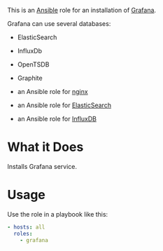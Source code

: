 This is an [Ansible](http://www.ansible.com/home) role for an
installation of [Grafana](http://grafana.org/).

Grafana can use several databases:

* ElasticSearch
* InfluxDb 
* OpenTSDB
* Graphite

* an Ansible role for [nginx](https://github.com/dhruvbansal/nginx-ansible-role)
* an Ansible role for [ElasticSearch](https://github.com/dhruvbansal/elasticsearch-ansible-role)
* an Ansible role for [InfluxDB](https://github.com/dhruvbansal/influxdb-ansible-role)

# What it Does

Installs Grafana service.

# Usage

Use the role in a playbook like this:

```yaml
- hosts: all
  roles:
    - grafana
```
